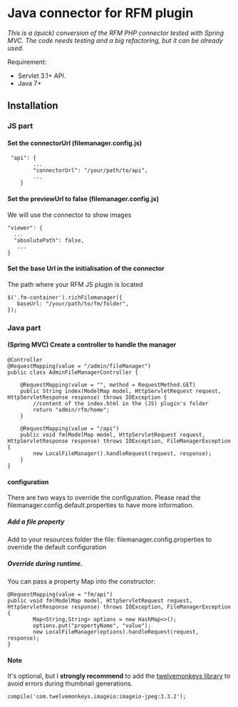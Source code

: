 # Java connector for RFM plugin

*This is a (quick) conversion of the RFM PHP connector tested with Spring MVC.
 The code needs testing and a big refactoring, but it can be already used.*

Requirement:

* Servlet 3.1+ API.
* Java 7+

## Installation

### JS part

#### Set the connectorUrl (filemanager.config.js)

```
 "api": {
        ...
        "connectorUrl": "/your/path/to/api",
        ...
    }
```

#### Set the previewUrl to false (filemanager.config.js)

We will use the connector to show images

```
"viewer": {
  ...
  "absolutePath": false,
   ...
}
```

#### Set the base Url in the initialisation of the connector

The path where your RFM JS plugin is located

```
$('.fm-container').richFilemanager({
   baseUrl: "/your/path/to/fm/folder",
});
```

### Java part

#### (Spring MVC) Create a controller to handle the manager

```
@Controller
@RequestMapping(value = "/admin/fileManager")
public class AdminFileManagerController {

    @RequestMapping(value = "", method = RequestMethod.GET)
    public String index(ModelMap model, HttpServletRequest request, HttpServletResponse response) throws IOException {
        //content of the index.html in the (JS) plugin's folder
        return "admin/rfm/home";
    }

    @RequestMapping(value = "/api")
    public void fm(ModelMap model, HttpServletRequest request, HttpServletResponse response) throws IOException, FileManagerException {
        new LocalFileManager().handleRequest(request, response);
    }
}
```

#### configuration

There are two ways to override the configuration. Please read the filemanager.config.default.properties to have more information.

##### Add a file property

Add to your resources folder the file: filemanager.config.properties to override the default configuration

##### Override during runtime.

You can pass a property Map into the constructor:

```
@RequestMapping(value = "fm/api")
public void fm(ModelMap model, HttpServletRequest request, HttpServletResponse response) throws IOException, FileManagerException {
        Map<String,String> options = new HashMap<>();
        options.put("propertyName", "value");
        new LocalFileManager(options).handleRequest(request, response);
}
```

#### Note

It's optional, but I **strongly recommend** to add the [twelvemonkeys library](https://github.com/haraldk/TwelveMonkeys) to avoid errors during thumbnail generations.

`compile('com.twelvemonkeys.imageio:imageio-jpeg:3.3.2');`

